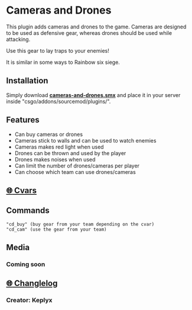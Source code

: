 # Cameras and Drones
This plugin adds cameras and drones to the game. Cameras are designed to be used as defensive gear, whereas drones should be used while attacking.

Use this gear to lay traps to your enemies! 

It is similar in some ways to Rainbow six siege.


## Installation

Simply download **[cameras-and-drones.smx](https://github.com/Keplyx/cameras-and-drones/raw/master/cameras-and-drones.smx)** and place it in your server inside "csgo/addons/sourcemod/plugins/".


## Features

   * Can buy cameras or drones
   * Cameras stick to walls and can be used to watch enemies
   * Cameras makes red light when used
   * Drones can be thrown and used by the player
   * Drones makes noises when used
   * Can limit the number of drones/cameras per player
   * Can choose which team can use drones/cameras
   
   

## [:globe_with_meridians: Cvars](https://github.com/Keplyx/cameras-and-drones/blob/master/cameras-and-drones.cfg)

## Commands


    "cd_buy" (buy gear from your team depending on the cvar)
    "cd_cam" (use the gear from your team)

## Media
### Coming soon

## [:globe_with_meridians: Changlelog](https://github.com/Keplyx/cameras-and-drones/blob/master/Changlelog.md)

### Creator: Keplyx
